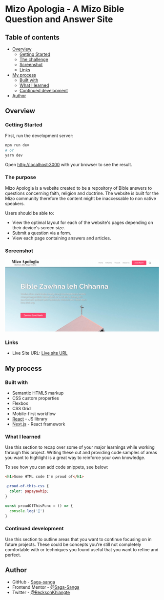 # Mizo Apologia - A Mizo Bible Question and Answer Site

## Table of contents

- [Overview](#overview)
  - [Getting Started](#getting-started)
  - [The challenge](#the-purpose)
  - [Screenshot](#screenshot)
  - [Links](#links)
- [My process](#my-process)
  - [Built with](#built-with)
  - [What I learned](#what-i-learned)
  - [Continued development](#continued-development)
- [Author](#author)

## Overview


### Getting Started

First, run the development server:

```bash
npm run dev
# or
yarn dev
```

Open [http://localhost:3000](http://localhost:3000) with your browser to see the result.

### The purpose

Mizo Apologia is a website created to be a repository of Bible answers to questions concerning faith, religion and doctrine. The website is built for the Mizo community therefore the content might be inaccessable to non native speakers.

Users should be able to:

- View the optimal layout for each of the website's pages depending on their device's screen size.
- Submit a question via a form.
- View each page containing answers and articles.

### Screenshot

![Mizo Apologia Screenshot](./public/Screenshot%202022-09-27%20at%2017-55-48%20Mizo%20Apologia.png)

### Links

- Live Site URL: [Live site URL](https://mizoapologia.org/)

## My process

### Built with

- Semantic HTML5 markup
- CSS custom properties
- Flexbox
- CSS Grid
- Mobile-first workflow
- [React](https://reactjs.org/) - JS library
- [Next.js](https://nextjs.org/) - React framework

### What I learned

Use this section to recap over some of your major learnings while working through this project. Writing these out and providing code samples of areas you want to highlight is a great way to reinforce your own knowledge.

To see how you can add code snippets, see below:

```html
<h1>Some HTML code I'm proud of</h1>
```
```css
.proud-of-this-css {
  color: papayawhip;
}
```
```js
const proudOfThisFunc = () => {
  console.log('🎉')
}
```

### Continued development

Use this section to outline areas that you want to continue focusing on in future projects. These could be concepts you're still not completely comfortable with or techniques you found useful that you want to refine and perfect.

## Author

- GitHub - [Saga-sanga](https://github.com/Saga-sanga)
- Frontend Mentor - [@Saga-Sanga](https://www.frontendmentor.io/profile/Saga-sanga)
- Twitter - [@RecksonKhiangte](https://twitter.com/RecksonKhiangte)

